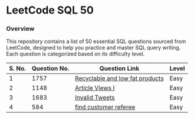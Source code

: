 # LeetCode  SQL 50
### Overview
This repository contains a list of 50 essential SQL questions sourced from LeetCode, designed to help you practice and master SQL query writing. Each question is categorized based on its difficulty level.

| S. No. | Question No. | Question Link | Level | 
| ------ | ------------ | ------------- | ----- |
| 1      | 1757         | [Recyclable and low fat products](https://leetcode.com/problems/recyclable-and-low-fat-products/?envType=study-plan-v2&envId=top-sql-50) | Easy  |
| 2      | 1148         | [Article Views I](https://leetcode.com/problems/article-views-i/description/?envType=study-plan-v2&envId=top-sql-50) | Easy  |
| 3      | 1683         | [Invalid Tweets ](https://leetcode.com/problems/invalid-tweets/description/?envType=study-plan-v2&envId=top-sql-50) | Easy  |
| 4      | 584         | [find customer referee ](https://leetcode.com/problems/find-customer-referee/description/?envType=study-plan-v2&envId=top-sql-50) | Easy  |







